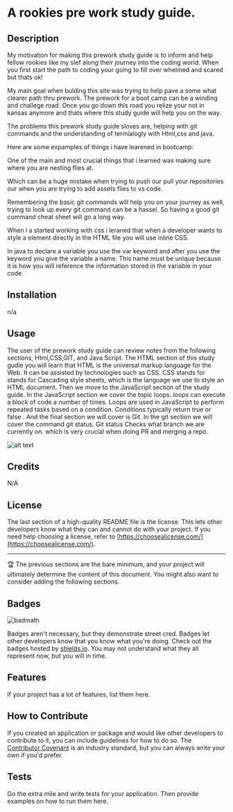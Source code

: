  # A rookies pre work study guide.

## Description

My motivation for making this prework study guide is to inform and help fellow rookies like my slef along their journey into the coding world. When you first start the path to coding your going to fill over whelmed and scared but thats ok! 

My main goal when bulding this site was trying to help pave a some what clearer path thru prework. The prework for a boot camp can be a winding and challege road. Once you go down this road you relize your not in kansas anymore and thats where this study guide will help you on the way.


The problems this prework study guide sloves are, helping with git commands and the understanding of termialogly with Html,css and java.


Here are some expamples of things i have learened in bootcamp:

One of the main and most crucial things that i learned was making sure where you are nesting flies at. 

Which can be a huge mistake when trying to push our pull your repositories our when you are trying to add assets flies to vs code.

Remembering  the basic git commands will help you on your journey  as well, trying to look up every git command can be a hassel. So having a good git command cheat sheet will go a long way.  



When i a started working with css i leraned that when a developer wants to style a element directly in the HTML file you will use inline CSS.

In java to declare a variable you use the var keyword and after you use the keyword you give the variable a name. This name must be unique because it is how you will reference the information stored in the variable in your code.








## Installation

n/a

## Usage 
 The user of the prework study guide can review notes from the following sections, Html,CSS,GIT, and Java Script. 
 The HTML section of this study gudie you will learn that HTML is the universal markup language for the Web.  It can be assisted by technologies such as CSS. CSS stands for stands for Cascading style sheets, which  is the language we use to style an HTML document. 
 Then we move to the JavaScript section of the study guide. In the JavaScript section we cover the topic loops. loops can execute a block of code a number of times. Loops are used in JavaScript to perform repeated tasks based on a condition. Conditions typically return true or false . And the final section we will cover is Git. In the git section we will cover the command git status. Git status Checks what branch we are currently on. which is very crucial when doing PR and merging a repo.
 



![alt text](assets/images/screenshot.png)

## Credits

N/A

## License

The last section of a high-quality README file is the license. This lets other developers know what they can and cannot do with your project. If you need help choosing a license, refer to [https://choosealicense.com/](https://choosealicense.com/).

---

🏆 The previous sections are the bare minimum, and your project will ultimately determine the content of this document. You might also want to consider adding the following sections.

## Badges

![badmath](https://img.shields.io/github/languages/top/nielsenjared/badmath)

Badges aren't necessary, but they demonstrate street cred. Badges let other developers know that you know what you're doing. Check out the badges hosted by [shields.io](https://shields.io/). You may not understand what they all represent now, but you will in time.

## Features

If your project has a lot of features, list them here.

## How to Contribute

If you created an application or package and would like other developers to contribute to it, you can include guidelines for how to do so. The [Contributor Covenant](https://www.contributor-covenant.org/) is an industry standard, but you can always write your own if you'd prefer.

## Tests

Go the extra mile and write tests for your application. Then provide examples on how to run them here.